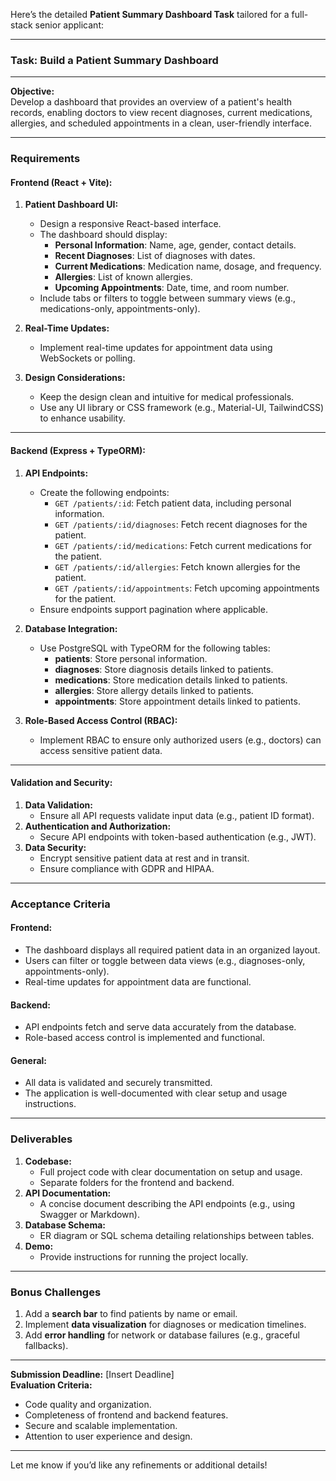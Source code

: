 Here’s the detailed **Patient Summary Dashboard Task** tailored for a full-stack senior applicant:

---

### **Task: Build a Patient Summary Dashboard**

---

**Objective:**  
Develop a dashboard that provides an overview of a patient's health records, enabling doctors to view recent diagnoses, current medications, allergies, and scheduled appointments in a clean, user-friendly interface.

---

### **Requirements**

#### **Frontend (React + Vite):**
1. **Patient Dashboard UI:**
   - Design a responsive React-based interface.
   - The dashboard should display:
     - **Personal Information**: Name, age, gender, contact details.
     - **Recent Diagnoses**: List of diagnoses with dates.
     - **Current Medications**: Medication name, dosage, and frequency.
     - **Allergies**: List of known allergies.
     - **Upcoming Appointments**: Date, time, and room number.
   - Include tabs or filters to toggle between summary views (e.g., medications-only, appointments-only).

2. **Real-Time Updates:**
   - Implement real-time updates for appointment data using WebSockets or polling.

3. **Design Considerations:**
   - Keep the design clean and intuitive for medical professionals.
   - Use any UI library or CSS framework (e.g., Material-UI, TailwindCSS) to enhance usability.

---

#### **Backend (Express + TypeORM):**
1. **API Endpoints:**
   - Create the following endpoints:
     - `GET /patients/:id`: Fetch patient data, including personal information.
     - `GET /patients/:id/diagnoses`: Fetch recent diagnoses for the patient.
     - `GET /patients/:id/medications`: Fetch current medications for the patient.
     - `GET /patients/:id/allergies`: Fetch known allergies for the patient.
     - `GET /patients/:id/appointments`: Fetch upcoming appointments for the patient.
   - Ensure endpoints support pagination where applicable.

2. **Database Integration:**
   - Use PostgreSQL with TypeORM for the following tables:
     - **patients**: Store personal information.
     - **diagnoses**: Store diagnosis details linked to patients.
     - **medications**: Store medication details linked to patients.
     - **allergies**: Store allergy details linked to patients.
     - **appointments**: Store appointment details linked to patients.

3. **Role-Based Access Control (RBAC):**
   - Implement RBAC to ensure only authorized users (e.g., doctors) can access sensitive patient data.

---

#### **Validation and Security:**
1. **Data Validation:**
   - Ensure all API requests validate input data (e.g., patient ID format).
2. **Authentication and Authorization:**
   - Secure API endpoints with token-based authentication (e.g., JWT).
3. **Data Security:**
   - Encrypt sensitive patient data at rest and in transit.
   - Ensure compliance with GDPR and HIPAA.

---

### **Acceptance Criteria**

#### **Frontend:**
- The dashboard displays all required patient data in an organized layout.
- Users can filter or toggle between data views (e.g., diagnoses-only, appointments-only).
- Real-time updates for appointment data are functional.

#### **Backend:**
- API endpoints fetch and serve data accurately from the database.
- Role-based access control is implemented and functional.

#### **General:**
- All data is validated and securely transmitted.
- The application is well-documented with clear setup and usage instructions.

---

### **Deliverables**
1. **Codebase:**
   - Full project code with clear documentation on setup and usage.
   - Separate folders for the frontend and backend.
2. **API Documentation:**
   - A concise document describing the API endpoints (e.g., using Swagger or Markdown).
3. **Database Schema:**
   - ER diagram or SQL schema detailing relationships between tables.
4. **Demo:**
   - Provide instructions for running the project locally.

---

### **Bonus Challenges**
1. Add a **search bar** to find patients by name or email.
2. Implement **data visualization** for diagnoses or medication timelines.
3. Add **error handling** for network or database failures (e.g., graceful fallbacks).

---

**Submission Deadline:** [Insert Deadline]  
**Evaluation Criteria:**  
- Code quality and organization.  
- Completeness of frontend and backend features.  
- Secure and scalable implementation.  
- Attention to user experience and design.  

---

Let me know if you’d like any refinements or additional details!
